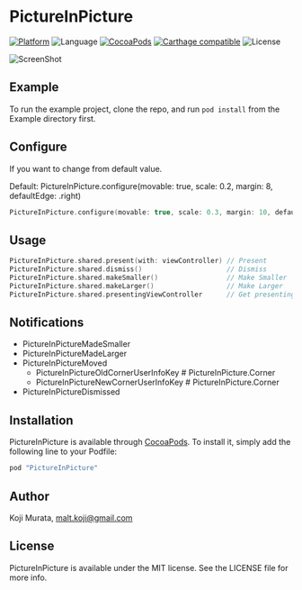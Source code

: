 # PictureInPicture

[![Platform](https://img.shields.io/cocoapods/p/PictureInPicture.svg?style=flat)](http://cocoapods.org/pods/PictureInPicture)
![Language](https://img.shields.io/badge/language-Swift%203.1-orange.svg)
[![CocoaPods](https://img.shields.io/cocoapods/v/PictureInPicture.svg?style=flat)](http://cocoapods.org/pods/PictureInPicture)
[![Carthage compatible](https://img.shields.io/badge/Carthage-compatible-4BC51D.svg?style=flat)](https://github.com/Carthage/Carthage)
![License](https://img.shields.io/github/license/malt03/PictureInPicture.svg?style=flat)

![ScreenShot](https://raw.githubusercontent.com/malt03/PictureInPicture/master/README/Screenshot.gif)

## Example

To run the example project, clone the repo, and run `pod install` from the Example directory first.

## Configure
If you want to change from default value.

Default: PictureInPicture.configure(movable: true, scale: 0.2, margin: 8, defaultEdge: .right)

```swift
PictureInPicture.configure(movable: true, scale: 0.3, margin: 10, defaultEdge: .left)
```

## Usage
```swift
PictureInPicture.shared.present(with: viewController) // Present
PictureInPicture.shared.dismiss()                     // Dismiss
PictureInPicture.shared.makeSmaller()                 // Make Smaller
PictureInPicture.shared.makeLarger()                  // Make Larger
PictureInPicture.shared.presentingViewController      // Get presenting ViewController
```

## Notifications
- PictureInPictureMadeSmaller
- PictureInPictureMadeLarger
- PictureInPictureMoved
  - PictureInPictureOldCornerUserInfoKey # PictureInPicture.Corner
  - PictureInPictureNewCornerUserInfoKey # PictureInPicture.Corner
- PictureInPictureDismissed


## Installation

PictureInPicture is available through [CocoaPods](http://cocoapods.org). To install
it, simply add the following line to your Podfile:

```ruby
pod "PictureInPicture"
```

## Author

Koji Murata, malt.koji@gmail.com

## License

PictureInPicture is available under the MIT license. See the LICENSE file for more info.
